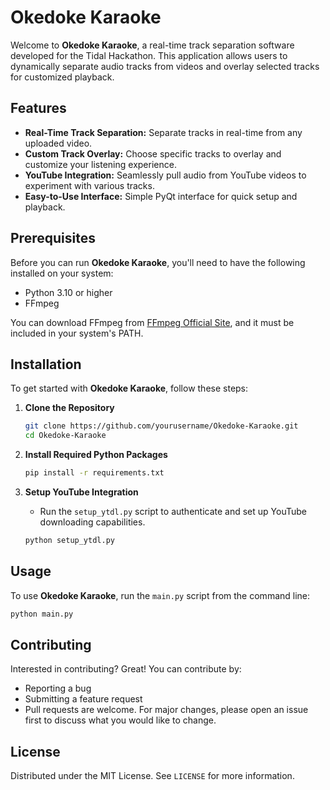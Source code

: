 # Okedoke Karaoke

Welcome to **Okedoke Karaoke**, a real-time track separation software developed for the Tidal Hackathon. This application allows users to dynamically separate audio tracks from videos and overlay selected tracks for customized playback.

## Features

- **Real-Time Track Separation:** Separate tracks in real-time from any uploaded video.
- **Custom Track Overlay:** Choose specific tracks to overlay and customize your listening experience.
- **YouTube Integration:** Seamlessly pull audio from YouTube videos to experiment with various tracks.
- **Easy-to-Use Interface:** Simple PyQt interface for quick setup and playback.

## Prerequisites

Before you can run **Okedoke Karaoke**, you'll need to have the following installed on your system:
- Python 3.10 or higher
- FFmpeg

You can download FFmpeg from [FFmpeg Official Site](https://ffmpeg.org/download.html), and it must be included in your system's PATH.

## Installation

To get started with **Okedoke Karaoke**, follow these steps:

1. **Clone the Repository**
   ```bash
   git clone https://github.com/yourusername/Okedoke-Karaoke.git
   cd Okedoke-Karaoke
   ```

2. **Install Required Python Packages**
   ```bash
   pip install -r requirements.txt
   ```

3. **Setup YouTube Integration**
   - Run the `setup_ytdl.py` script to authenticate and set up YouTube downloading capabilities.
   ```bash
   python setup_ytdl.py
   ```

## Usage

To use **Okedoke Karaoke**, run the `main.py` script from the command line:

```bash
python main.py
```

## Contributing

Interested in contributing? Great! You can contribute by:
- Reporting a bug
- Submitting a feature request
- Pull requests are welcome. For major changes, please open an issue first to discuss what you would like to change.

## License

Distributed under the MIT License. See `LICENSE` for more information.
